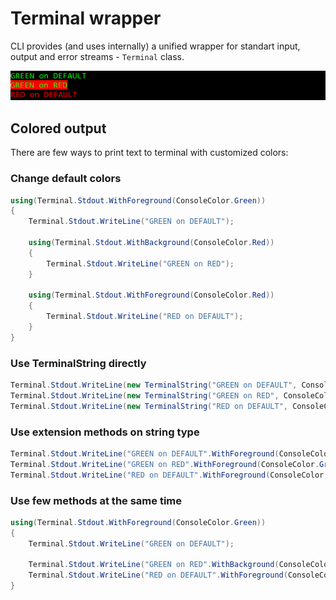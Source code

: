 # Terminal wrapper

CLI provides (and uses internally) a unified wrapper for standart input, output and error streams - `Terminal` class.

![](colors.png)

## Colored output

There are few ways to print text to terminal with customized colors:

### Change default colors

```csharp
using(Terminal.Stdout.WithForeground(ConsoleColor.Green))
{
    Terminal.Stdout.WriteLine("GREEN on DEFAULT");

    using(Terminal.Stdout.WithBackground(ConsoleColor.Red))
    {
        Terminal.Stdout.WriteLine("GREEN on RED");
    }

    using(Terminal.Stdout.WithForeground(ConsoleColor.Red))
    {
        Terminal.Stdout.WriteLine("RED on DEFAULT");
    }
}
```

### Use TerminalString directly

```csharp
Terminal.Stdout.WriteLine(new TerminalString("GREEN on DEFAULT", ConsoleColor.Green, null));
Terminal.Stdout.WriteLine(new TerminalString("GREEN on RED", ConsoleColor.Green, ConsoleColor.Red));
Terminal.Stdout.WriteLine(new TerminalString("RED on DEFAULT", ConsoleColor.Red, null));
```

### Use extension methods on string type

```csharp
Terminal.Stdout.WriteLine("GREEN on DEFAULT".WithForeground(ConsoleColor.Green));
Terminal.Stdout.WriteLine("GREEN on RED".WithForeground(ConsoleColor.Green).WithBackground(ConsoleColor.Red));
Terminal.Stdout.WriteLine("RED on DEFAULT".WithForeground(ConsoleColor.Red));
```

### Use few methods at the same time

```csharp
using(Terminal.Stdout.WithForeground(ConsoleColor.Green))
{
    Terminal.Stdout.WriteLine("GREEN on DEFAULT");

    Terminal.Stdout.WriteLine("GREEN on RED".WithBackground(ConsoleColor.Red));
    Terminal.Stdout.WriteLine("RED on DEFAULT".WithForeground(ConsoleColor.Red));
}
```
